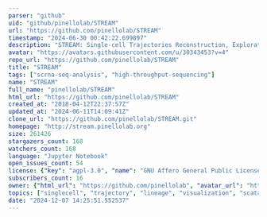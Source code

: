 ```yaml
---
parser: "github"
uid: "github/pinellolab/STREAM"
url: "https://github.com/pinellolab/STREAM"
timestamp: "2024-06-30 00:42:22.699897"
description: "STREAM: Single-cell Trajectories Reconstruction, Exploration And Mapping of single-cell data"
avatar: "https://avatars.githubusercontent.com/u/30343453?v=4"
repo_url: "https://github.com/pinellolab/STREAM"
title: "STREAM"
tags: ["scrna-seq-analysis", "high-throughput-sequencing"]
name: "STREAM"
full_name: "pinellolab/STREAM"
html_url: "https://github.com/pinellolab/STREAM"
created_at: "2018-04-12T22:37:57Z"
updated_at: "2024-06-11T14:09:41Z"
clone_url: "https://github.com/pinellolab/STREAM.git"
homepage: "http://stream.pinellolab.org"
size: 261426
stargazers_count: 168
watchers_count: 168
language: "Jupyter Notebook"
open_issues_count: 54
license: {"key": "agpl-3.0", "name": "GNU Affero General Public License v3.0", "spdx_id": "AGPL-3.0", "url": "https://api.github.com/licenses/agpl-3.0", "node_id": "MDc6TGljZW5zZTE="}
subscribers_count: 16
owner: {"html_url": "https://github.com/pinellolab", "avatar_url": "https://avatars.githubusercontent.com/u/30343453?v=4", "login": "pinellolab", "type": "Organization"}
topics: ["singlecell", "trajectory", "lineage", "visualization", "scatac-seq", "scrna-seq", "python"]
date: "2024-12-07 14:25:51.552537"
---
```

